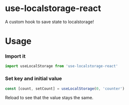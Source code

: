 # use-localstorage-react
A custom hook to save state to localstorage!

# Usage

### Import it
```js
import useLocalStorage from 'use-localstorage-react'
```

### Set key and initial value

```js
const [count, setCount] = useLocalStorage(0, 'counter')
```

Reload to see that the value stays the same.